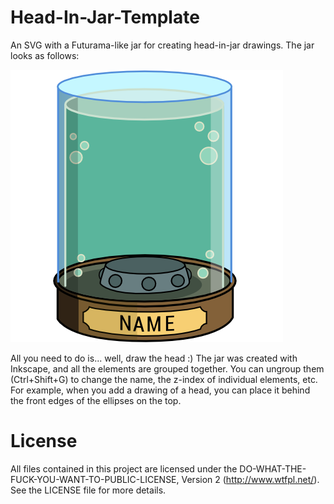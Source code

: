 Head-In-Jar-Template
====================

An SVG with a Futurama-like jar for creating head-in-jar drawings. The jar looks as follows:

![Jar preview](head-in-jar.png)

All you need to do is... well, draw the head :) The jar was created with Inkscape, and all the elements are grouped together. You can ungroup them (Ctrl+Shift+G) to change the name, the z-index of individual elements, etc. For example, when you add a drawing of a head, you can place it behind the front edges of the ellipses on the top.


License
=======

All files contained in this project are licensed under the DO-WHAT-THE-FUCK-YOU-WANT-TO-PUBLIC-LICENSE, Version 2 (http://www.wtfpl.net/). See the LICENSE file for more details.

